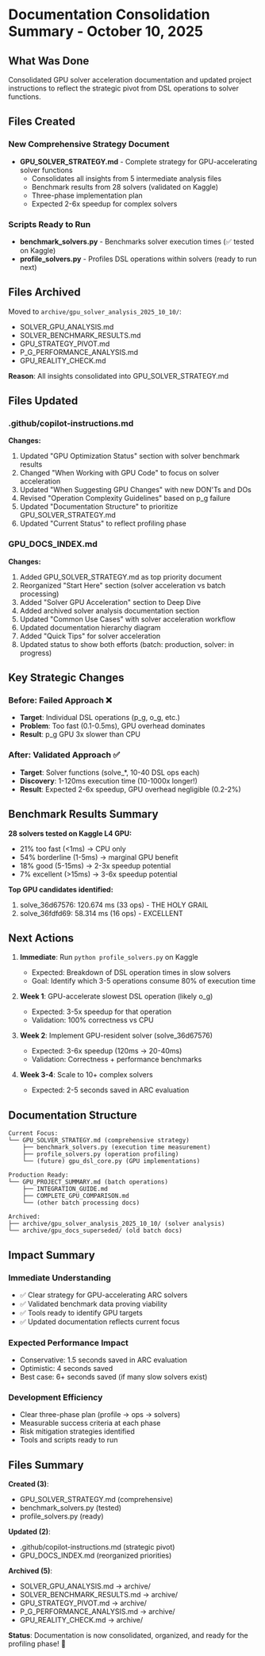 # Documentation Consolidation Summary - October 10, 2025

## What Was Done

Consolidated GPU solver acceleration documentation and updated project instructions to reflect the strategic pivot from DSL operations to solver functions.

## Files Created

### New Comprehensive Strategy Document
- **GPU_SOLVER_STRATEGY.md** - Complete strategy for GPU-accelerating solver functions
  - Consolidates all insights from 5 intermediate analysis files
  - Benchmark results from 28 solvers (validated on Kaggle)
  - Three-phase implementation plan
  - Expected 2-6x speedup for complex solvers

### Scripts Ready to Run
- **benchmark_solvers.py** - Benchmarks solver execution times (✅ tested on Kaggle)
- **profile_solvers.py** - Profiles DSL operations within solvers (ready to run next)

## Files Archived

Moved to `archive/gpu_solver_analysis_2025_10_10/`:
- SOLVER_GPU_ANALYSIS.md
- SOLVER_BENCHMARK_RESULTS.md  
- GPU_STRATEGY_PIVOT.md
- P_G_PERFORMANCE_ANALYSIS.md
- GPU_REALITY_CHECK.md

**Reason**: All insights consolidated into GPU_SOLVER_STRATEGY.md

## Files Updated

### .github/copilot-instructions.md
**Changes:**
1. Updated "GPU Optimization Status" section with solver benchmark results
2. Changed "When Working with GPU Code" to focus on solver acceleration
3. Updated "When Suggesting GPU Changes" with new DON'Ts and DOs
4. Revised "Operation Complexity Guidelines" based on p_g failure
5. Updated "Documentation Structure" to prioritize GPU_SOLVER_STRATEGY.md
6. Updated "Current Status" to reflect profiling phase

### GPU_DOCS_INDEX.md
**Changes:**
1. Added GPU_SOLVER_STRATEGY.md as top priority document
2. Reorganized "Start Here" section (solver acceleration vs batch processing)
3. Added "Solver GPU Acceleration" section to Deep Dive
4. Added archived solver analysis documentation section
5. Updated "Common Use Cases" with solver acceleration workflow
6. Updated documentation hierarchy diagram
7. Added "Quick Tips" for solver acceleration
8. Updated status to show both efforts (batch: production, solver: in progress)

## Key Strategic Changes

### Before: Failed Approach ❌
- **Target**: Individual DSL operations (p_g, o_g, etc.)
- **Problem**: Too fast (0.1-0.5ms), GPU overhead dominates
- **Result**: p_g GPU 3x slower than CPU

### After: Validated Approach ✅
- **Target**: Solver functions (solve_*, 10-40 DSL ops each)
- **Discovery**: 1-120ms execution time (10-1000x longer!)
- **Result**: Expected 2-6x speedup, GPU overhead negligible (0.2-2%)

## Benchmark Results Summary

**28 solvers tested on Kaggle L4 GPU:**
- 21% too fast (<1ms) → CPU only
- 54% borderline (1-5ms) → marginal GPU benefit
- 18% good (5-15ms) → 2-3x speedup potential
- 7% excellent (>15ms) → 3-6x speedup potential

**Top GPU candidates identified:**
1. solve_36d67576: 120.674 ms (33 ops) - THE HOLY GRAIL
2. solve_36fdfd69: 58.314 ms (16 ops) - EXCELLENT

## Next Actions

1. **Immediate**: Run `python profile_solvers.py` on Kaggle
   - Expected: Breakdown of DSL operation times in slow solvers
   - Goal: Identify which 3-5 operations consume 80% of execution time

2. **Week 1**: GPU-accelerate slowest DSL operation (likely o_g)
   - Expected: 3-5x speedup for that operation
   - Validation: 100% correctness vs CPU

3. **Week 2**: Implement GPU-resident solver (solve_36d67576)
   - Expected: 3-6x speedup (120ms → 20-40ms)
   - Validation: Correctness + performance benchmarks

4. **Week 3-4**: Scale to 10+ complex solvers
   - Expected: 2-5 seconds saved in ARC evaluation

## Documentation Structure

```
Current Focus:
└── GPU_SOLVER_STRATEGY.md (comprehensive strategy)
    ├── benchmark_solvers.py (execution time measurement)
    ├── profile_solvers.py (operation profiling)
    └── (future) gpu_dsl_core.py (GPU implementations)

Production Ready:
└── GPU_PROJECT_SUMMARY.md (batch operations)
    ├── INTEGRATION_GUIDE.md
    ├── COMPLETE_GPU_COMPARISON.md
    └── (other batch processing docs)

Archived:
├── archive/gpu_solver_analysis_2025_10_10/ (solver analysis)
└── archive/gpu_docs_superseded/ (old batch docs)
```

## Impact Summary

### Immediate Understanding
- ✅ Clear strategy for GPU-accelerating ARC solvers
- ✅ Validated benchmark data proving viability
- ✅ Tools ready to identify GPU targets
- ✅ Updated documentation reflects current focus

### Expected Performance Impact
- Conservative: 1.5 seconds saved in ARC evaluation
- Optimistic: 4 seconds saved
- Best case: 6+ seconds saved (if many slow solvers exist)

### Development Efficiency
- Clear three-phase plan (profile → ops → solvers)
- Measurable success criteria at each phase
- Risk mitigation strategies identified
- Tools and scripts ready to run

## Files Summary

**Created (3)**:
- GPU_SOLVER_STRATEGY.md (comprehensive)
- benchmark_solvers.py (tested)
- profile_solvers.py (ready)

**Updated (2)**:
- .github/copilot-instructions.md (strategic pivot)
- GPU_DOCS_INDEX.md (reorganized priorities)

**Archived (5)**:
- SOLVER_GPU_ANALYSIS.md → archive/
- SOLVER_BENCHMARK_RESULTS.md → archive/
- GPU_STRATEGY_PIVOT.md → archive/
- P_G_PERFORMANCE_ANALYSIS.md → archive/
- GPU_REALITY_CHECK.md → archive/

**Status**: Documentation is now consolidated, organized, and ready for the profiling phase! 🚀
